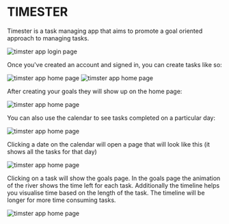 # TIMESTER
Timester is a task managing app that aims to promote a goal oriented approach to
managing tasks.

![timster app login page](/src/assets/demo-img/sign-in.png)



Once you've created an account and signed in, you can create tasks like so:

![timster app home page](/src/assets/demo-img/task-form.png)
![timster app home page](/src/assets/demo-img/goal-form.png)


After creating your goals they will show up on the home page:

![timster app home page](/src/assets/demo-img/home-page.png)

You can also use the calendar to see tasks completed on a particular day:

![timster app home page](/src/assets/demo-img/calendar.png)


Clicking a date on the calendar will open a page that will look like this (it shows all the tasks for that day)

![timster app home page](/src/assets/demo-img/task-page.png)


Clicking on a task will show the goals page. 
In the goals page the animation of the river shows the time left for each task.
Additionally the timeline helps you visualise time based on the length of the task. 
The timeline will be longer for more time consuming tasks.

![timster app home page](/src/assets/demo-img/task-page.png)